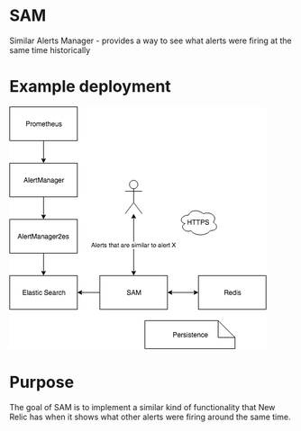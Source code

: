 # SAM
Similar Alerts Manager - provides a way to see what alerts were firing at the same time historically

# Example deployment
![architecture](https://github.com/GiedriusS/SAM/raw/master/SAM.png "SAM architecture")

# Purpose
The goal of SAM is to implement a similar kind of functionality that New Relic has when it shows what other alerts were firing around the same time.